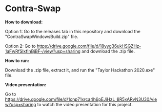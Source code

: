 # Contra-Swap

**How to download:**

Option 1: Go to the releases tab in this repository and download the "ContraSwapWindowsBuild.zip" file.

Option 2: Go to https://drive.google.com/file/d/18yyg36ukHSGZHz-1aFwRfSIxflnBjBF-/view?usp=sharing and download the .zip file.

**How to run:**

Download the .zip file, extract it, and run the "Taylor Hackathon 2020.exe" file.

**Video presentation:**

Go to https://drive.google.com/file/d/1cnp71xrca4h6pEJiHzL_8R5xARvN3U30/view?usp=sharing to watch the video presentation for this project.

